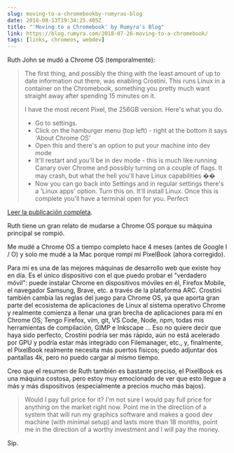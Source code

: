 ```yaml
---
slug: moving-to-a-chromebookby-rumyras-blog
date: 2018-08-13T19:34:25.405Z
title: "'Moving to a Chromebook' by Rumyra's Blog"
link: https://blog.rumyra.com/2018-07-26-moving-to-a-chromebook/
tags: [links, chromeos, webdev]
---
```

Ruth John se mudó a Chrome OS (temporalmente):

> The first thing, and possibly the thing with the least amount of up to date information out there, was enabling Crostini. This runs Linux in a container on the Chromebook, something you pretty much want straight away after spending 15 minutes on it.
> 
> I have the most recent Pixel, the 256GB version. Here's what you do.
> 
> * Go to settings.
> * Click on the hamburger menu (top left) - right at the bottom it says 'About Chrome OS'
> * Open this and there's an option to put your machine into dev mode
> * It'll restart and you'll be in dev mode - this is much like running Canary over Chrome and possibly turning on a couple of flags. It may crash, but what the hell you'll have Linux capabilities &#xd83d;&#xde03;
> * Now you can go back into Settings and in regular settings there's a 'Linux apps' option. Turn this on. It'll install Linux.
> Once this is complete you'll have a terminal open for you. Perfect


[Leer la publicación completa](https://blog.rumyra.com/2018-07-26-moving-to-a-chromebook/).

Ruth tiene un gran relato de mudarse a Chrome OS porque su máquina principal se rompió.

Me mudé a Chrome OS a tiempo completo hace 4 meses (antes de Google I / O) y solo me mudé a la Mac porque rompí mi PixelBook (ahora corregido).

Para mí es una de las mejores máquinas de desarrollo web que existe hoy en día. Es el único dispositivo con el que puedo probar el "verdadero móvil": puede instalar Chrome en dispositivos móviles en él, Firefox Mobile, el navegador Samsung, Brave, etc. a través de la plataforma ARC. Crostini también cambia las reglas del juego para Chrome OS, ya que aporta gran parte del ecosistema de aplicaciones de Linux al sistema operativo Chrome y realmente comienza a llenar una gran brecha de aplicaciones para mí en Chrome OS; Tengo Firefox, vim, git, VS Code, Node, npm, todas mis herramientas de compilación, GIMP e Inkscape ... Eso no quiere decir que haya sido perfecto, Crostini podría ser más rápido, aún no está acelerado por GPU y podría estar más integrado con Filemanager, etc., y, finalmente, el PixelBook realmente necesita más puertos físicos; puedo adjuntar dos pantallas 4k, pero no puedo cargar al mismo tiempo.

Creo que el resumen de Ruth también es bastante preciso, el PixelBook es una máquina costosa, pero estoy muy emocionado de ver que esto llegue a más y más dispositivos (especialmente a precios mucho más bajos).

> Would I pay full price for it? I'm not sure I would pay full price for anything on the market right now. Point me in the direction of a system that will run my graphics software and makes a good dev machine (with minimal setup) and lasts more than 18 months, point me in the direction of a worthy investment and I will pay the money.


Sip.
